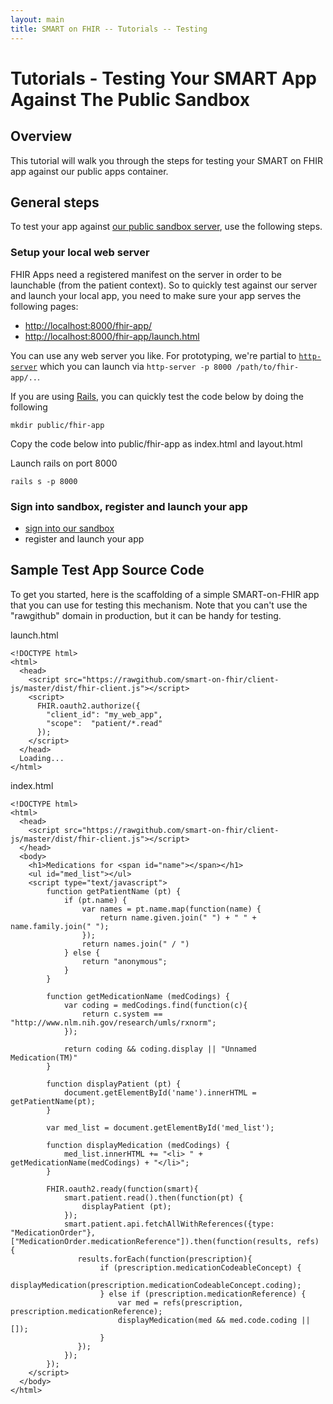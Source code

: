 ```yaml
---
layout: main
title: SMART on FHIR -- Tutorials -- Testing
---
```


# Tutorials - Testing Your SMART App Against The Public Sandbox

## Overview

This tutorial will walk you through the steps for testing your SMART on FHIR
app against our public apps container.

## General steps

To test your app against [our public sandbox server](https://sandbox.smarthealthit.org), use the following steps.

### Setup your local web server

FHIR Apps need a registered manifest on the server in order to be launchable (from the patient context). So to quickly test against our server and launch your local app, you need to make sure your app serves the following pages:

* [http://localhost:8000/fhir-app/](http://localhost:8000/fhir-app/)
* [http://localhost:8000/fhir-app/launch.html](http://localhost:8000/fhir-app/launch.html)

You can use any web server you like. For prototyping, we're partial to [`http-server`](https://github.com/nodeapps/http-server) which you can launch via
`http-server -p 8000 /path/to/fhir-app/..`.

If you are using [Rails](http://rubyonrails.org/), you can quickly test the code below by doing the following

    mkdir public/fhir-app

Copy the code below into public/fhir-app as index.html and layout.html

Launch rails on port 8000 

    rails s -p 8000

### Sign into sandbox, register and launch your app

* [sign into our sandbox](https://sandbox.smarthealthit.org)
* register and launch your app

## Sample Test App Source Code

To get you started, here is the scaffolding of a simple SMART-on-FHIR app that you can use
for testing this mechanism. Note that you can't use the "rawgithub" domain in production, 
but it can be handy for testing.

launch.html

```
<!DOCTYPE html>
<html>
  <head>
    <script src="https://rawgithub.com/smart-on-fhir/client-js/master/dist/fhir-client.js"></script>
    <script>
      FHIR.oauth2.authorize({
        "client_id": "my_web_app",
        "scope":  "patient/*.read"
      });
    </script>
  </head>
  Loading...
</html>
```

index.html

```
<!DOCTYPE html>
<html>
  <head>
    <script src="https://rawgithub.com/smart-on-fhir/client-js/master/dist/fhir-client.js"></script>
  </head>
  <body>
    <h1>Medications for <span id="name"></span></h1>
    <ul id="med_list"></ul>
    <script type="text/javascript">
        function getPatientName (pt) {
            if (pt.name) {
                var names = pt.name.map(function(name) {
                    return name.given.join(" ") + " " + name.family.join(" ");
                });
                return names.join(" / ")
            } else {
                return "anonymous";
            }
        }

        function getMedicationName (medCodings) {
            var coding = medCodings.find(function(c){
                return c.system == "http://www.nlm.nih.gov/research/umls/rxnorm";
            });

            return coding && coding.display || "Unnamed Medication(TM)"
        }

        function displayPatient (pt) {
            document.getElementById('name').innerHTML = getPatientName(pt);
        }

        var med_list = document.getElementById('med_list');

        function displayMedication (medCodings) {
            med_list.innerHTML += "<li> " + getMedicationName(medCodings) + "</li>";
        }                

        FHIR.oauth2.ready(function(smart){
            smart.patient.read().then(function(pt) {
                displayPatient (pt);
            });
            smart.patient.api.fetchAllWithReferences({type: "MedicationOrder"},["MedicationOrder.medicationReference"]).then(function(results, refs) {
               results.forEach(function(prescription){
                    if (prescription.medicationCodeableConcept) {
                        displayMedication(prescription.medicationCodeableConcept.coding);
                    } else if (prescription.medicationReference) {
                        var med = refs(prescription, prescription.medicationReference);
                        displayMedication(med && med.code.coding || []);
                    }
               });
            });
        });
    </script>
  </body>
</html>
```

